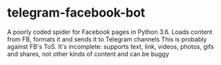 # telegram-facebook-bot
A poorly coded spider for Facebook pages in Python 3.6. Loads content from FB, formats it and sends it to Telegram channels
This is probably against FB's ToS.
It's incomplete: supports text, link, videos, photos, gifs and shares, not other kinds of content and can be buggy
